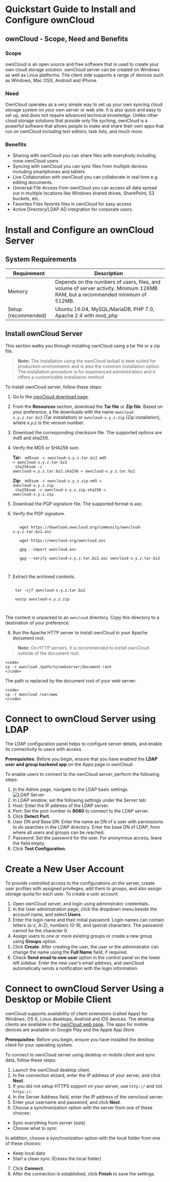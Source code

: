 # Quickstart Guide to Install and Configure ownCloud
## ownCloud - Scope, Need and Benefits

### Scope
ownCloud is an open source and free software that is used to create your own cloud storage solution. ownCloud server can be created on Windows as well as Linux platforms. The client side supports a range of devices such as Windows, Mac OSX, Android and iPhone.

### Need
OwnCloud operates as a very simple way to set up your own syncing cloud storage system on your own server or web site. It is also quick and easy to set up, and does not require advanced technical knowledge. Unlike other cloud storage solutions that provide only file syching, ownCloud is a powerful software that allows people to make and share their own apps that run on ownCloud including text editors, task lists, and much more.

### Benefits
- Sharing with ownCloud you can share files with everybody including none ownCloud users
- Syncing with ownCloud you can sync files from multiple devices including smartphones and tablets
- Live Collaboration with ownCloud you can collaborate in real time e.g. editing documents.
- Universal File Access from ownCloud you can access all data spread out in multiple locations like Windows shared drives, SharePoint, S3  buckets, etc.
- Favorites Files favorite files in ownCloud for easy access
- Active Directory/LDAP AD integration for corporate users.

# Install and Configure an ownCloud Server

## System Requirements

| Requirement | Description|
| --- | --- |
| Memory | Depends on the numbers of users, files, and volume of server activity. Minimum 128MB RAM, but a recommended minimum of 512MB. |
| Setup (recommended) | Ubuntu 16.04, MySQL/MariaDB, PHP 7.0, Apache 2.4 with mod_php |

## Install ownCloud Server
This section walks you through installing ownCloud using a tar file or a zip file.
> **Note:** The installation using the ownCloud tarball is best suited for production environments and is also the common installation option. The installation procedure is for experienced administrators and it offers a customizable installation method.

To install ownCloud server, follow these steps:
1. Go to the [ownCloud download page](https://owncloud.org/download/).

2. From the **Resources** section, download the **Tar file** or **Zip file**. Based on your preference, a file downloads with the name `owncloud-x.y.z.tar.bz2` (Tar installation) or `owncloud-x.y.z.zip` (Zip installation), where *x.y.z* is the version number.

3. Download the corresponding checksum file. The supported options are md5 and sha256.

4. Verify the MD5 or SHA256 sum.

    **Tar:**
     <code>
      md5sum -c owncloud-x.y.z.tar.bz2.md5 < owncloud-x.y.z.tar.bz2<br>
      sha256sum -c owncloud-x.y.z.tar.bz2.sha256 < owncloud-x.y.z.tar.bz2
     </code>

    **Zip:**
     <code>
      md5sum  -c owncloud-x.y.z.zip.md5 < owncloud-x.y.z.zip<br>
      sha256sum  -c owncloud-x.y.z.zip.sha256 < owncloud-x.y.z.zip
     </code>

5. Download the PGP signature file. The supported format is asc.

6.	Verify the PGP signature.

       <code>
       wget https://download.owncloud.org/community/owncloud-x.y.z.tar.bz2.asc <br>
       wget https://owncloud.org/owncloud.asc <br>
       gpg --import owncloud.asc <br>
       gpg --verify owncloud-x.y.z.tar.bz2.asc owncloud-x.y.z.tar.bz2 <br>
       </code>

7. Extract the archived contents.

    <code>
    tar -xjf owncloud-x.y.z.tar.bz2 <br>
    unzip owncloud-x.y.z.zip <br>
    </code>

The content is unpacked to an `owncloud` directory. Copy this directory to a destination of your preference. 

8. Run the Apache HTTP server to install ownCloud in your Apache document root.

> **Note:** On HTTP servers, it is recommended to install ownCloud outside of the document root.

    <code>
    cp -r owncloud /path/to/webserver/document-root
    </code>

The path is replaced by the document root of your web server:

    <code>
    cp -r owncloud /var/www
    </code>

# Connect to ownCloud Server using LDAP

The LDAP configuration panel helps to configure server details, and enable its connectivity to users with access.

**Prerequisites:**
Before you begin, ensure that you have enabled the **LDAP user and group backend app** on the Apps page in ownCloud. 

To enable users to connect to the ownCloud server, perform the following steps:
1. In the Admin page, navigate to the LDAP basic settings.  
![LDAP Server](file://ldap-server.png)
2. In LDAP window, set the following settings under the Server tab:
  1. Host: Enter the IP address of the LDAP server.  
  2. Port: Set the port number to **8080** to connect to the LDAP server. 
  3. Click **Detect Port**.
  4. User DN and Base DN: Enter the name as DN of a user with permissions to do searches in the LDAP directory. Enter the base DN of LDAP, from where all users and groups can be reached.
  5. Password: Set the password for the user. For anonymous access, leave the field empty.
3. Click **Test Configuration**.

# Create a New User Account
To provide controlled access to the configurations on the server, create user profiles with assigned privileges, add them to groups, and also assign storage quota for each user.
To create a user account:
1. Open ownCloud server, and login using administrator credentials.
2. In the User administration page, click the dropdown menu beside the account name, and select **Users**.
3. Enter the login name and their initial password.
Login names can contain letters (a-z, A-Z), numbers (0-9), and special characters. The password cannot be the character 0. 
4. Assign users to one or more existing groups or create a new group using **Groups** option.
5. Click **Create**.
After creating the user, the user or the administrator can change the name using the **Full Name** field, if required.
7. Check **Send email to new user** option in the control panel on the lower left sidebar. Enter the new user’s email address, and ownCloud automatically sends a notification with the login information. 

# Connect to ownCloud Server Using a Desktop or Mobile Client 
ownCloud supports availability of client extensions (called Apps) for Windows, OS X, Linux desktops, Android and iOS devices. The desktop clients are available in the [ownCloud web page](https://owncloud.org/install). The apps for mobile devices are available on Google Play and the Apple App Store.

**Prerequisites:**
Before you begin, ensure you have installed the desktop client for your operating system.

To connect to ownCloud server using desktop or mobile client and sync data, follow these steps:
1. Launch the ownCloud desktop client.
2. In the connection wizard, enter the IP address of your server, and click **Next**. 
3. If you did not setup HTTPS support on your server, use `http://` and not `https://`. 
4. In the Server Address field, enter the IP address of the owncloud server.
5. Enter your username and password, and click **Next**.
6. Choose a synchronization option with the server from one of these choices: 
  - Sync everything from server (size)
  - Choose what to sync
  
In addition, choose a synchronization option with the local folder from one of these choices:
  - Keep local data
  - Start a clean sync (Erases the local folder)
7. Click **Connect**.
8. After the connection is established, click **Finish** to save the settings.





  



